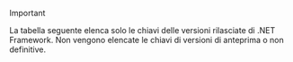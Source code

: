 
> [!IMPORTANT]
> La tabella seguente elenca solo le chiavi delle versioni rilasciate di .NET Framework. Non vengono elencate le chiavi di versioni di anteprima o non definitive.
